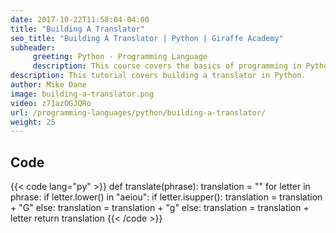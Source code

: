 ```yaml
---
date: 2017-10-22T11:58:04-04:00
title: "Building A Translator"
seo_title: "Building A Translator | Python | Giraffe Academy"
subheader:
     greeting: Python - Programming Language
     description: This course covers the basics of programming in Python. Work your way through the videos and we'll teach you everything you need to know to start your programming journey!
description: This tutorial covers building a translator in Python.
author: Mike Dane
image: building-a-translator.png
video: z71azOGJQRo
url: /programming-languages/python/building-a-translator/
weight: 25
---
```


## Code

{{< code lang="py" >}}
def translate(phrase):
     translation = ""
     for letter in phrase:
          if letter.lower() in "aeiou":
               if letter.isupper():
                    translation = translation + "G"
               else:
                    translation = translation + "g"
          else:
               translation = translation + letter
     return translation
{{< /code >}}